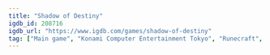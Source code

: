 ```yaml
---
title: "Shadow of Destiny"
igdb_id: 208716
igdb_url: "https://www.igdb.com/games/shadow-of-destiny"
tag: ["Main game", "Konami Computer Entertainment Tokyo", "Runecraft", "Puzzle", "Adventure", "Single player", "Third person", "Fantasy", "Historical", "Mystery"]
---
```

